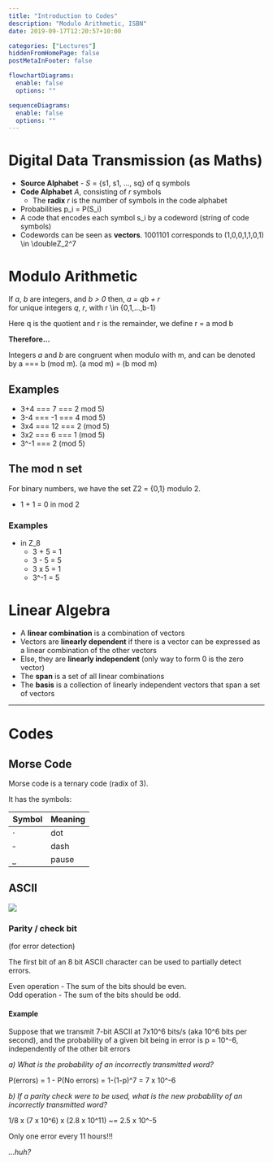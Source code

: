 ```yaml
---
title: "Introduction to Codes"
description: "Modulo Arithmetic, ISBN"
date: 2019-09-17T12:20:57+10:00

categories: ["Lectures"]
hiddenFromHomePage: false
postMetaInFooter: false

flowchartDiagrams:
  enable: false
  options: ""

sequenceDiagrams:
  enable: false
  options: ""
---
```


# Digital Data Transmission (as Maths)

- **Source Alphabet** - _S_ = {s1, s1, ..., sq} of q symbols
- **Code Alphabet** _A_, consisting of _r_ symbols
  - The **radix** _r_ is the number of symbols in the code alphabet
- Probabilities p_i = P(S_i)
- A code that encodes each symbol s_i by a codeword (string of code symbols)
- Codewords can be seen as **vectors**. 1001101 corresponds to (1,0,0,1,1,0,1) \in \doubleZ_2^7

# Modulo Arithmetic

If _a_, _b_ are integers, and _b > 0_ then, _a = qb + r_  
for unique integers _q_, _r_, with r \in {0,1,...,b-1}

Here q is the quotient and r is the remainder, we define r = a mod b

**Therefore...**

Integers _a_ and _b_ are congruent when modulo with m, and can be denoted by a === b (mod m).
(a mod m) = (b mod m)

## Examples

- 3+4 === 7 === 2 mod 5)
- 3-4 === -1 === 4 mod 5)
- 3x4 === 12 === 2 (mod 5)
- 3x2 === 6 === 1 (mod 5)
- 3^-1 === 2 (mod 5)

## The mod n set

For binary numbers, we have the set Z2 = {0,1} modulo 2.

- 1 + 1 = 0 in mod 2

### Examples

- in Z_8
  - 3 + 5 = 1
  - 3 - 5 = 5
  - 3 x 5 = 1
  - 3^-1 = 5



# Linear Algebra

- A **linear combination** is a combination of vectors
- Vectors are **linearly dependent** if there is a vector can be expressed as a linear combination of the other vectors
- Else, they are **linearly independent** (only way to form 0 is the zero vector)
- The **span** is a set of all linear combinations
- The **basis** is a collection of linearly independent vectors that span a set of vectors

---

# Codes

## Morse Code

Morse code is a ternary code (radix of 3).

It has the symbols:

| Symbol   | Meaning |
| -------- | ------- |
| &middot; | dot     |
| &hyphen; | dash    |
| &#x23b5; | pause   |

## ASCII

![](https://www.sciencebuddies.org/references/ascii-table.png)

### Parity / check bit

(for error detection)

The first bit of an 8 bit ASCII character can be used to partially detect errors.

Even operation - The sum of the bits should be even.  
Odd operation - The sum of the bits should be odd.

#### Example

Suppose that we transmit 7-bit ASCII at 7x10^6 bits/s (aka 10^6 bits per second), and the probability of a given bit being in error is p = 10^-6, independently of the other bit errors

_a) What is the probability of an incorrectly transmitted word?_

P(errors) = 1 - P(No errors) = 1-(1-p)^7 = 7 x 10^-6

_b) If a parity check were to be used, what is the new probability of an incorrectly transmitted word?_

1/8 x (7 x 10^6) x (2.8 x 10^11) ~= 2.5 x 10^-5

Only one error every 11 hours!!!

_...huh?_

